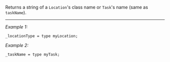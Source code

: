 Returns a string of a `Location`'s class name or `Task`'s name (same as `taskName`).


---
*Example 1:*
```sqf
_locationType = type myLocation;
```

*Example 2:*
```sqf
_taskName = type myTask;
```